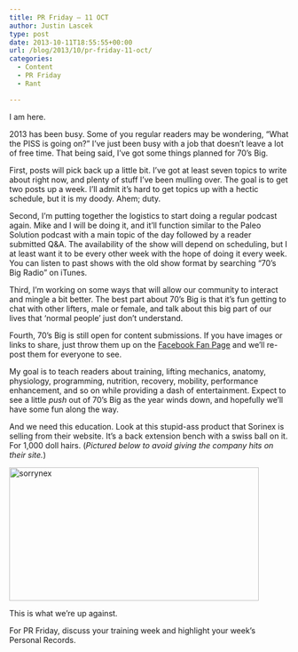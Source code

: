 ```yaml
---
title: PR Friday – 11 OCT
author: Justin Lascek
type: post
date: 2013-10-11T18:55:55+00:00
url: /blog/2013/10/pr-friday-11-oct/
categories:
  - Content
  - PR Friday
  - Rant

---
```

I am here.

2013 has been busy. Some of you regular readers may be wondering, &#8220;What the PISS is going on?&#8221; I&#8217;ve just been busy with a job that doesn&#8217;t leave a lot of free time. That being said, I&#8217;ve got some things planned for 70&#8217;s Big.

First, posts will pick back up a little bit. I&#8217;ve got at least seven topics to write about right now, and plenty of stuff I&#8217;ve been mulling over. The goal is to get two posts up a week. I&#8217;ll admit it&#8217;s hard to get topics up with a hectic schedule, but it is my doody. Ahem; duty.

Second, I&#8217;m putting together the logistics to start doing a regular podcast again. Mike and I will be doing it, and it&#8217;ll function similar to the Paleo Solution podcast with a main topic of the day followed by a reader submitted Q&A. The availability of the show will depend on scheduling, but I at least want it to be every other week with the hope of doing it every week. You can listen to past shows with the old show format by searching &#8220;70&#8217;s Big Radio&#8221; on iTunes.

Third, I&#8217;m working on some ways that will allow our community to interact and mingle a bit better. The best part about 70&#8217;s Big is that it&#8217;s fun getting to chat with other lifters, male or female, and talk about this big part of our lives that &#8216;normal people&#8217; just don&#8217;t understand.

Fourth, 70&#8217;s Big is still open for content submissions. If you have images or links to share, just throw them up on the <a href="www.facebook.com/70sBig" target="_blank">Facebook Fan Page</a> and we&#8217;ll re-post them for everyone to see.

My goal is to teach readers about training, lifting mechanics, anatomy, physiology, programming, nutrition, recovery, mobility, performance enhancement, and so on while providing a dash of entertainment. Expect to see a little _push_ out of 70&#8217;s Big as the year winds down, and hopefully we&#8217;ll have some fun along the way.

And we need this education. Look at this stupid-ass product that Sorinex is selling from their website. It&#8217;s a back extension bench with a swiss ball on it. For 1,000 doll hairs. (_Pictured below to avoid giving the company hits on their site._)

<div id="attachment_9699" style="width: 460px" class="wp-caption aligncenter">
  <a href="/2013/10/sorrynex.png"><img aria-describedby="caption-attachment-9699" data-attachment-id="9699" data-permalink="/blog/2013/10/pr-friday-11-oct/sorrynex/" data-orig-file="/2013/10/sorrynex.png" data-orig-size="635,339" data-comments-opened="1" data-image-meta="{&quot;aperture&quot;:&quot;0&quot;,&quot;credit&quot;:&quot;&quot;,&quot;camera&quot;:&quot;&quot;,&quot;caption&quot;:&quot;&quot;,&quot;created_timestamp&quot;:&quot;0&quot;,&quot;copyright&quot;:&quot;&quot;,&quot;focal_length&quot;:&quot;0&quot;,&quot;iso&quot;:&quot;0&quot;,&quot;shutter_speed&quot;:&quot;0&quot;,&quot;title&quot;:&quot;&quot;}" data-image-title="sorrynex" data-image-description="" data-medium-file="/2013/10/sorrynex-200x106.png" data-large-file="/2013/10/sorrynex-450x240.png" class="size-large wp-image-9699" alt="sorrynex" src="/2013/10/sorrynex-450x240.png" width="450" height="240" srcset="/2013/10/sorrynex-450x240.png 450w, /2013/10/sorrynex-150x80.png 150w, /2013/10/sorrynex-200x106.png 200w, /2013/10/sorrynex-500x266.png 500w, /2013/10/sorrynex.png 635w" sizes="(max-width: 450px) 100vw, 450px" /></a>
  
  <p id="caption-attachment-9699" class="wp-caption-text">
    This is what we&#8217;re up against.
  </p>
</div>

For PR Friday, discuss your training week and highlight your week&#8217;s Personal Records.

<p style="text-align: center;">
